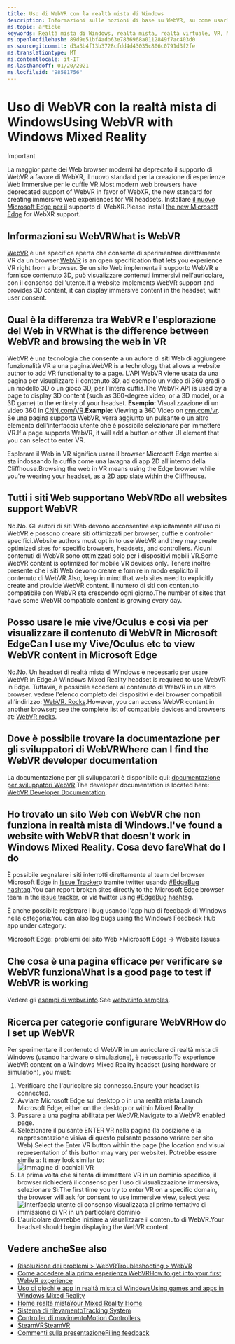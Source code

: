 ```yaml
---
title: Uso di WebVR con la realtà mista di Windows
description: Informazioni sulle nozioni di base su WebVR, su come usarlo con Microsoft Edge su cuffie di realtà miste Windows e sui problemi comuni di risoluzione dei problemi.
ms.topic: article
keywords: Realtà mista di Windows, realtà mista, realtà virtuale, VR, MR, WebVR, Edge, Microsoft Edge, esplorazione Web
ms.openlocfilehash: 89d9e51bf4adb63e7836968a0112849f7ac403d0
ms.sourcegitcommit: d3a3b4f13b3728cfdd4d43035c806c0791d3f2fe
ms.translationtype: MT
ms.contentlocale: it-IT
ms.lasthandoff: 01/20/2021
ms.locfileid: "98581756"
---
```

# <a name="using-webvr-with-windows-mixed-reality"></a><span data-ttu-id="b14fa-104">Uso di WebVR con la realtà mista di Windows</span><span class="sxs-lookup"><span data-stu-id="b14fa-104">Using WebVR with Windows Mixed Reality</span></span>

>[!IMPORTANT]
><span data-ttu-id="b14fa-105">La maggior parte dei Web browser moderni ha deprecato il supporto di WebVR a favore di WebXR, il nuovo standard per la creazione di esperienze Web Immersive per le cuffie VR.</span><span class="sxs-lookup"><span data-stu-id="b14fa-105">Most modern web browsers have deprecated support of WebVR in favor of WebXR, the new standard for creating immersive web experiences for VR headsets.</span></span> <span data-ttu-id="b14fa-106">Installare [il nuovo Microsoft Edge per il](using-microsoft-edge.md) supporto di WebXR.</span><span class="sxs-lookup"><span data-stu-id="b14fa-106">Please install [the new Microsoft Edge](using-microsoft-edge.md) for WebXR support.</span></span>

## <a name="what-is-webvr"></a><span data-ttu-id="b14fa-107">Informazioni su WebVR</span><span class="sxs-lookup"><span data-stu-id="b14fa-107">What is WebVR</span></span>

<span data-ttu-id="b14fa-108">[WebVR](https://webvr.info) è una specifica aperta che consente di sperimentare direttamente VR da un browser.</span><span class="sxs-lookup"><span data-stu-id="b14fa-108">[WebVR](https://webvr.info) is an open specification that lets you experience VR right from a browser.</span></span> <span data-ttu-id="b14fa-109">Se un sito Web implementa il supporto WebVR e fornisce contenuto 3D, può visualizzare contenuti immersivi nell'auricolare, con il consenso dell'utente.</span><span class="sxs-lookup"><span data-stu-id="b14fa-109">If a website implements WebVR support and provides 3D content, it can display immersive content in the headset, with user consent.</span></span>

## <a name="what-is-the-difference-between-webvr-and-browsing-the-web-in-vr"></a><span data-ttu-id="b14fa-110">Qual è la differenza tra WebVR e l'esplorazione del Web in VR</span><span class="sxs-lookup"><span data-stu-id="b14fa-110">What is the difference between WebVR and browsing the web in VR</span></span>

<span data-ttu-id="b14fa-111">WebVR è una tecnologia che consente a un autore di siti Web di aggiungere funzionalità VR a una pagina.</span><span class="sxs-lookup"><span data-stu-id="b14fa-111">WebVR is a technology that allows a website author to add VR functionality to a page.</span></span> <span data-ttu-id="b14fa-112">L'API WebVR viene usata da una pagina per visualizzare il contenuto 3D, ad esempio un video di 360 gradi o un modello 3D o un gioco 3D, per l'intera cuffia.</span><span class="sxs-lookup"><span data-stu-id="b14fa-112">The WebVR API is used by a page to display 3D content (such as 360-degree video, or a 3D model, or a 3D game) to the entirety of your headset.</span></span> <span data-ttu-id="b14fa-113">**Esempio:** Visualizzazione di un video 360 in [CNN.com/VR](http://cnn.com/vr).</span><span class="sxs-lookup"><span data-stu-id="b14fa-113">**Example:** Viewing a 360 Video on [cnn.com/vr](http://cnn.com/vr).</span></span> <span data-ttu-id="b14fa-114">Se una pagina supporta WebVR, verrà aggiunto un pulsante o un altro elemento dell'interfaccia utente che è possibile selezionare per immettere VR.</span><span class="sxs-lookup"><span data-stu-id="b14fa-114">If a page supports WebVR, it will add a button or other UI element that you can select to enter VR.</span></span>

<span data-ttu-id="b14fa-115">Esplorare il Web in VR significa usare il browser Microsoft Edge mentre si sta indossando la cuffia come una lavagna di app 2D all'interno della Cliffhouse.</span><span class="sxs-lookup"><span data-stu-id="b14fa-115">Browsing the web in VR means using the Edge browser while you're wearing your headset, as a 2D app slate within the Cliffhouse.</span></span>

## <a name="do-all-websites-support-webvr"></a><span data-ttu-id="b14fa-116">Tutti i siti Web supportano WebVR</span><span class="sxs-lookup"><span data-stu-id="b14fa-116">Do all websites support WebVR</span></span>

<span data-ttu-id="b14fa-117">No.</span><span class="sxs-lookup"><span data-stu-id="b14fa-117">No.</span></span> <span data-ttu-id="b14fa-118">Gli autori di siti Web devono acconsentire esplicitamente all'uso di WebVR e possono creare siti ottimizzati per browser, cuffie e controller specifici.</span><span class="sxs-lookup"><span data-stu-id="b14fa-118">Website authors must opt in to use WebVR and they may create optimized sites for specific browsers, headsets, and controllers.</span></span> <span data-ttu-id="b14fa-119">Alcuni contenuti di WebVR sono ottimizzati solo per i dispositivi mobili VR.</span><span class="sxs-lookup"><span data-stu-id="b14fa-119">Some WebVR content is optimized for mobile VR devices only.</span></span> <span data-ttu-id="b14fa-120">Tenere inoltre presente che i siti Web devono creare e fornire in modo esplicito il contenuto di WebVR.</span><span class="sxs-lookup"><span data-stu-id="b14fa-120">Also, keep in mind that web sites need to explicitly create and provide WebVR content.</span></span> <span data-ttu-id="b14fa-121">Il numero di siti con contenuto compatibile con WebVR sta crescendo ogni giorno.</span><span class="sxs-lookup"><span data-stu-id="b14fa-121">The number of sites that have some WebVR compatible content is growing every day.</span></span>

## <a name="can-i-use-my-viveoculus-etc-to-view-webvr-content-in-microsoft-edge"></a><span data-ttu-id="b14fa-122">Posso usare le mie vive/Oculus e così via per visualizzare il contenuto di WebVR in Microsoft Edge</span><span class="sxs-lookup"><span data-stu-id="b14fa-122">Can I use my Vive/Oculus etc to view WebVR content in Microsoft Edge</span></span>

<span data-ttu-id="b14fa-123">No.</span><span class="sxs-lookup"><span data-stu-id="b14fa-123">No.</span></span> <span data-ttu-id="b14fa-124">Un headset di realtà mista di Windows è necessario per usare WebVR in Edge.</span><span class="sxs-lookup"><span data-stu-id="b14fa-124">A Windows Mixed Reality headset is required to use WebVR in Edge.</span></span> <span data-ttu-id="b14fa-125">Tuttavia, è possibile accedere al contenuto di WebVR in un altro browser. vedere l'elenco completo dei dispositivi e dei browser compatibili all'indirizzo: [WebVR. Rocks](http://webvr.rocks/).</span><span class="sxs-lookup"><span data-stu-id="b14fa-125">However, you can access WebVR content in another browser; see the complete list of compatible devices and browsers at: [WebVR.rocks](http://webvr.rocks/).</span></span>

## <a name="where-can-i-find-the-webvr-developer-documentation"></a><span data-ttu-id="b14fa-126">Dove è possibile trovare la documentazione per gli sviluppatori di WebVR</span><span class="sxs-lookup"><span data-stu-id="b14fa-126">Where can I find the WebVR developer documentation</span></span>

<span data-ttu-id="b14fa-127">La documentazione per gli sviluppatori è disponibile qui: [documentazione per sviluppatori WebVR](/microsoft-edge/webvr/).</span><span class="sxs-lookup"><span data-stu-id="b14fa-127">The developer documentation is located here: [WebVR Developer Documentation](/microsoft-edge/webvr/).</span></span>

## <a name="ive-found-a-website-with-webvr-that-doesnt-work-in-windows-mixed-reality-what-do-i-do"></a><span data-ttu-id="b14fa-128">Ho trovato un sito Web con WebVR che non funziona in realtà mista di Windows.</span><span class="sxs-lookup"><span data-stu-id="b14fa-128">I've found a website with WebVR that doesn't work in Windows Mixed Reality.</span></span> <span data-ttu-id="b14fa-129">Cosa devo fare</span><span class="sxs-lookup"><span data-stu-id="b14fa-129">What do I do</span></span>

<span data-ttu-id="b14fa-130">È possibile segnalare i siti interrotti direttamente al team del browser Microsoft Edge in [Issue Tracker](https://developer.microsoft.com/en-us/microsoft-edge/platform/issues/)o tramite twitter usando [#EdgeBug hashtag](https://blogs.windows.com/msedgedev/2016/08/11/edgebug-twitter/).</span><span class="sxs-lookup"><span data-stu-id="b14fa-130">You can report broken sites directly to the Microsoft Edge browser team in the [issue tracker](https://developer.microsoft.com/en-us/microsoft-edge/platform/issues/), or via twitter using [#EdgeBug hashtag](https://blogs.windows.com/msedgedev/2016/08/11/edgebug-twitter/).</span></span>

<span data-ttu-id="b14fa-131">È anche possibile registrare i bug usando l'app hub di feedback di Windows nella categoria:</span><span class="sxs-lookup"><span data-stu-id="b14fa-131">You can also log bugs using the Windows Feedback Hub app under category:</span></span>

<span data-ttu-id="b14fa-132">Microsoft Edge: problemi del sito Web ></span><span class="sxs-lookup"><span data-stu-id="b14fa-132">Microsoft Edge -> Website Issues</span></span>

## <a name="what-is-a-good-page-to-test-if-webvr-is-working"></a><span data-ttu-id="b14fa-133">Che cosa è una pagina efficace per verificare se WebVR funziona</span><span class="sxs-lookup"><span data-stu-id="b14fa-133">What is a good page to test if WebVR is working</span></span>

<span data-ttu-id="b14fa-134">Vedere gli [esempi di webvr.info](http://webvr.info/samples/XX-vr-controllers.html).</span><span class="sxs-lookup"><span data-stu-id="b14fa-134">See [webvr.info samples](http://webvr.info/samples/XX-vr-controllers.html).</span></span>

## <a name="how-do-i-set-up-webvr"></a><span data-ttu-id="b14fa-135">Ricerca per categorie configurare WebVR</span><span class="sxs-lookup"><span data-stu-id="b14fa-135">How do I set up WebVR</span></span>

<span data-ttu-id="b14fa-136">Per sperimentare il contenuto di WebVR in un auricolare di realtà mista di Windows (usando hardware o simulazione), è necessario:</span><span class="sxs-lookup"><span data-stu-id="b14fa-136">To experience WebVR content on a Windows Mixed Reality headset (using hardware or simulation), you must:</span></span>

1. <span data-ttu-id="b14fa-137">Verificare che l'auricolare sia connesso.</span><span class="sxs-lookup"><span data-stu-id="b14fa-137">Ensure your headset is connected.</span></span>
2. <span data-ttu-id="b14fa-138">Avviare Microsoft Edge sul desktop o in una realtà mista.</span><span class="sxs-lookup"><span data-stu-id="b14fa-138">Launch Microsoft Edge, either on the desktop or within Mixed Reality.</span></span>
3. <span data-ttu-id="b14fa-139">Passare a una pagina abilitata per WebVR.</span><span class="sxs-lookup"><span data-stu-id="b14fa-139">Navigate to a WebVR enabled page.</span></span>
4. <span data-ttu-id="b14fa-140">Selezionare il pulsante ENTER VR nella pagina (la posizione e la rappresentazione visiva di questo pulsante possono variare per sito Web).</span><span class="sxs-lookup"><span data-stu-id="b14fa-140">Select the Enter VR button within the page (the location and visual representation of this button may vary per website).</span></span> <span data-ttu-id="b14fa-141">Potrebbe essere simile a: </span><span class="sxs-lookup"><span data-stu-id="b14fa-141">It may look similar to:</span></span>\
   ![Immagine di occhiali VR](images/75px-enter-vr.png)
5. <span data-ttu-id="b14fa-143">La prima volta che si tenta di immettere VR in un dominio specifico, il browser richiederà il consenso per l'uso di visualizzazione immersiva, selezionare Sì:</span><span class="sxs-lookup"><span data-stu-id="b14fa-143">The first time you try to enter VR on a specific domain, the browser will ask for consent to use immersive view, select yes:</span></span> ![Interfaccia utente di consenso visualizzata al primo tentativo di immissione di VR in un particolare dominio](images/1053px-Webvr-consent-ui.png)
6. <span data-ttu-id="b14fa-145">L'auricolare dovrebbe iniziare a visualizzare il contenuto di WebVR.</span><span class="sxs-lookup"><span data-stu-id="b14fa-145">Your headset should begin displaying the WebVR content.</span></span>

## <a name="see-also"></a><span data-ttu-id="b14fa-146">Vedere anche</span><span class="sxs-lookup"><span data-stu-id="b14fa-146">See also</span></span>

* [<span data-ttu-id="b14fa-147">Risoluzione dei problemi > WebVR</span><span class="sxs-lookup"><span data-stu-id="b14fa-147">Troubleshooting > WebVR</span></span>](webvr-questions.md)
* [<span data-ttu-id="b14fa-148">Come accedere alla prima esperienza WebVR</span><span class="sxs-lookup"><span data-stu-id="b14fa-148">How to get into your first WebVR experience</span></span>](using-games-and-apps-in-windows-mixed-reality.md#how-to-get-into-your-first-webvr-experience)
* [<span data-ttu-id="b14fa-149">Uso di giochi e app in realtà mista di Windows</span><span class="sxs-lookup"><span data-stu-id="b14fa-149">Using games and apps in Windows Mixed Reality</span></span>](using-games-and-apps-in-windows-mixed-reality.md)
* [<span data-ttu-id="b14fa-150">Home realtà mista</span><span class="sxs-lookup"><span data-stu-id="b14fa-150">Your Mixed Reality Home</span></span>](your-mixed-reality-home.md)
* [<span data-ttu-id="b14fa-151">Sistema di rilevamento</span><span class="sxs-lookup"><span data-stu-id="b14fa-151">Tracking System</span></span>](tracking-system.md)
* [<span data-ttu-id="b14fa-152">Controller di movimento</span><span class="sxs-lookup"><span data-stu-id="b14fa-152">Motion Controllers</span></span>](controllers-in-wmr.md)
* [<span data-ttu-id="b14fa-153">SteamVR</span><span class="sxs-lookup"><span data-stu-id="b14fa-153">SteamVR</span></span>](using-steamvr-with-windows-mixed-reality.md)
* [<span data-ttu-id="b14fa-154">Commenti sulla presentazione</span><span class="sxs-lookup"><span data-stu-id="b14fa-154">Filing feedback</span></span>](filing-feedback.md)